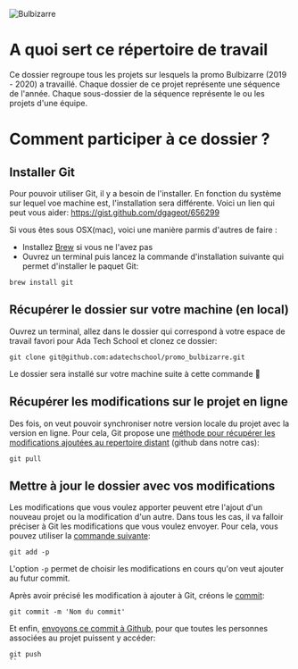 ![Bulbizarre](https://www.eternia-dimension.com/wiki/images/8/8c/Bulbizarre_Artwork.png "Bulbizarre")

# A quoi sert ce répertoire de travail

Ce dossier regroupe tous les projets sur lesquels la promo Bulbizarre (2019 - 2020) a travaillé.
Chaque dossier de ce projet représente une séquence de l'année.
Chaque sous-dossier de la séquence représente le ou les projets d'une équipe.

# Comment participer à ce dossier ?

## Installer Git

Pour pouvoir utiliser Git, il y a besoin de l'installer.
En fonction du système sur lequel voe machine est, l'installation sera différente. Voici un lien qui peut vous aider: https://gist.github.com/dgageot/656299

Si vous êtes sous OSX(mac), voici une manière parmis d'autres de faire :
- Installez [Brew](https://brew.sh/index_fr) si vous ne l'avez pas
- Ouvrez un terminal puis lancez la commande d'installation suivante qui permet d'installer le paquet Git:
```
brew install git
```

## Récupérer le dossier sur votre machine (en local)

Ouvrez un terminal, allez dans le dossier qui correspond à votre espace de travail favori pour Ada Tech School et clonez ce dossier:
```
git clone git@github.com:adatechschool/promo_bulbizarre.git
```

Le dossier sera installé sur votre machine suite à cette commande :tada:

## Récupérer les modifications sur le projet en ligne

Des fois, on veut pouvoir synchroniser notre version locale du projet avec la version en ligne. Pour cela, Git propose une [méthode pour récupérer les modifications ajoutées au repertoire distant](https://git-scm.com/docs/git-pull) (github dans notre cas):
```
git pull
```

## Mettre à jour le dossier avec vos modifications

Les modifications que vous voulez apporter peuvent etre l'ajout d'un nouveau projet ou la modification d'un autre. Dans tous les cas, il va falloir préciser à Git les modifications que vous voulez envoyer. Pour cela, vous pouvez utiliser la [commande suivante](https://git-scm.com/docs/git-add/fr):
```
git add -p
```

L'option `-p` permet de choisir les modifications en cours qu'on veut ajouter au futur commit.

Après avoir précisé les modification à ajouter à Git, créons le [commit](https://git-scm.com/docs/git-commit/fr):
```
git commit -m 'Nom du commit'
```

Et enfin, [envoyons ce commit à Github](https://git-scm.com/docs/git-push), pour que toutes les personnes associées au projet puissent y accéder:
```
git push
``
